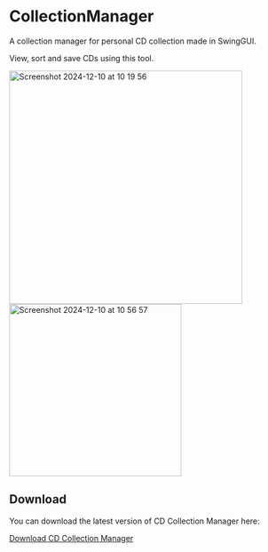 # CollectionManager
A collection manager for personal CD collection made in SwingGUI. 

View, sort and save CDs using this tool.

<img width="420" alt="Screenshot 2024-12-10 at 10 19 56" src="https://github.com/user-attachments/assets/cdd11757-81bf-4580-b679-fd503478033f">
<img width="310" alt="Screenshot 2024-12-10 at 10 56 57" src="https://github.com/user-attachments/assets/9e51e8a7-aaf7-4e47-9799-e1955571ad17">


## Download

You can download the latest version of CD Collection Manager here:

[Download CD Collection Manager](/target/CDCollectionManager.jar)
